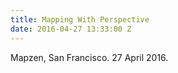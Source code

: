 ```yaml
---
title: Mapping With Perspective
date: 2016-04-27 13:33:00 Z
---
```


 Mapzen, San Francisco. 27 April 2016.